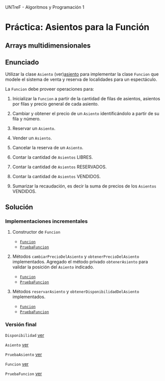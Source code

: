 UNTreF - Algoritmos y Programación 1

# Práctica: Asientos para la Función

## Arrays multidimensionales 

## Enunciado

Utilizar la clase `Asiento` (ver)[asiento] para implementar la clase `Funcion` que modele el sistema de venta y 
reserva de localidades para un espectáculo.    

La `Funcion` debe proveer operaciones para:

1. Inicializar la `Funcion` a partir de la cantidad de filas de asientos, asientos por filas y precio general de cada asiento.

2. Cambiar y obtener el precio de un `Asiento` identificándolo a partir de su fila y número.

3. Reservar un `Asiento`.

4. Vender un `Asiento`.

5. Cancelar la reserva de un `Asiento`.

6. Contar la cantidad de `Asientos` LIBRES.

7. Contar la cantidad de `Asientos` RESERVADOS.

8. Contar la cantidad de `Asientos` VENDIDOS.

9. Sumarizar la recaudación, es decir la suma de precios de los `Asientos` VENDIDOS.

## Solución

### Implementaciones incrementales

1. Constructor de `Funcion`
	* [`Funcion`](../punto1/src/Funcion.java#L1)
	* [`PruebaFuncion`](../punto1/src/PruebaFuncion.java#L1)
	
2. Métodos `cambiarPrecioDelAsiento` y `obtenerPrecioDelAsiento` implementados. Agregado el método privado
`obtenerAsiento` para validar la posición del `Asiento` indicado. 
	* [`Funcion`](../punto2/src/Funcion.java#L50)
	* [`PruebaFuncion`](../punto2/src/PruebaFuncion.java$L36)
	
3. Métodos `reservarAsiento` y `obtenerDisponibilidadDelAsiento` implementados.
	* [`Funcion`](../punto3/src/Funcion.java#L92)
	* [`PruebaFuncion`](../punto3/src/PruebaFuncion.java$L80)

### Versión final

`Disponibilidad` [ver][disponibilidad]

`Asiento` [ver][asiento]

`PruebaAsiento` [ver][prueba.asiento]

`Funcion` [ver][funcion]

`PruebaFuncion` [ver][prueba.funcion]


[disponibilidad]:../master/src/Disponibilidad.java
[asiento]:../master/src/Asiento.java
[prueba.asiento]:../master/src/PruebaAsiento.java
[funcion]:../master/src/Funcion.java
[prueba.funcion]:../master/src/PruebaFuncion.java

